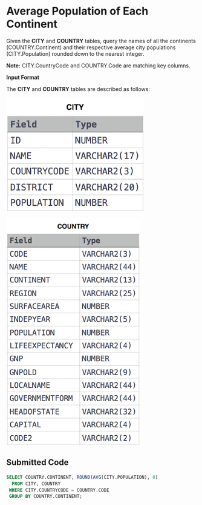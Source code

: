 # Average Population of Each Continent

Given the **CITY** and **COUNTRY** tables, query the names of all the continents (COUNTRY.Continent) and their respective average city populations (CITY.Population) rounded down to the nearest integer.

**Note:** CITY.CountryCode and COUNTRY.Code are matching key columns.

**Input Format**

The **CITY** and **COUNTRY** tables are described as follows:

![](../src/1449729804-f21d187d0f-CITY.jpg)

![](../src/1449769013-e54ce90480-Country.jpg)

## Submitted Code

```sql
SELECT COUNTRY.CONTINENT, ROUND(AVG(CITY.POPULATION), 0)
  FROM CITY, COUNTRY
 WHERE CITY.COUNTRYCODE = COUNTRY.CODE
 GROUP BY COUNTRY.CONTINENT;
```
